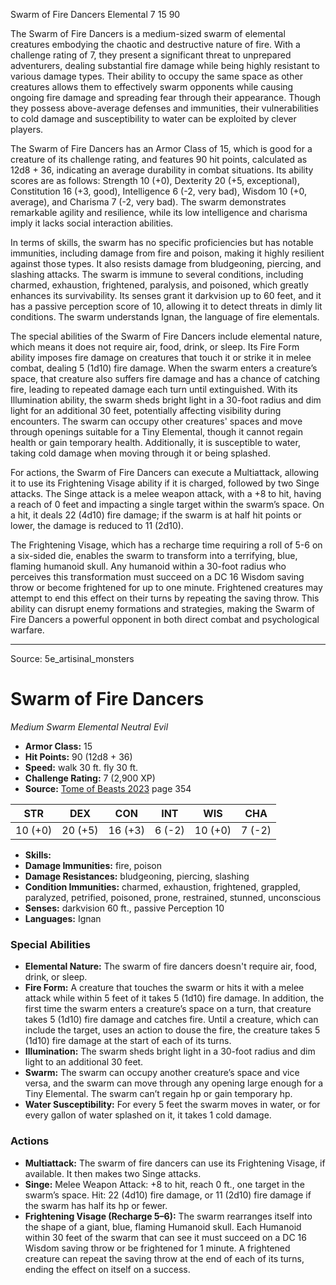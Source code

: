 <MonsterName/>Swarm of Fire Dancers</MonsterName>
<CreatureType/>Elemental</CreatureType>
<CR/>7</CR>
<AC/>15</AC>
<HP/>90</HP>
<summary>The Swarm of Fire Dancers is a medium-sized swarm of elemental creatures embodying the chaotic and destructive nature of fire. With a challenge rating of 7, they present a significant threat to unprepared adventurers, dealing substantial fire damage while being highly resistant to various damage types. Their ability to occupy the same space as other creatures allows them to effectively swarm opponents while causing ongoing fire damage and spreading fear through their appearance. Though they possess above-average defenses and immunities, their vulnerabilities to cold damage and susceptibility to water can be exploited by clever players.</summary>

<detail>

The Swarm of Fire Dancers has an Armor Class of 15, which is good for a creature of its challenge rating, and features 90 hit points, calculated as 12d8 + 36, indicating an average durability in combat situations. Its ability scores are as follows: Strength 10 (+0), Dexterity 20 (+5, exceptional), Constitution 16 (+3, good), Intelligence 6 (-2, very bad), Wisdom 10 (+0, average), and Charisma 7 (-2, very bad). The swarm demonstrates remarkable agility and resilience, while its low intelligence and charisma imply it lacks social interaction abilities.

In terms of skills, the swarm has no specific proficiencies but has notable immunities, including damage from fire and poison, making it highly resilient against those types. It also resists damage from bludgeoning, piercing, and slashing attacks. The swarm is immune to several conditions, including charmed, exhaustion, frightened, paralysis, and poisoned, which greatly enhances its survivability. Its senses grant it darkvision up to 60 feet, and it has a passive perception score of 10, allowing it to detect threats in dimly lit conditions. The swarm understands Ignan, the language of fire elementals.

The special abilities of the Swarm of Fire Dancers include elemental nature, which means it does not require air, food, drink, or sleep. Its Fire Form ability imposes fire damage on creatures that touch it or strike it in melee combat, dealing 5 (1d10) fire damage. When the swarm enters a creature’s space, that creature also suffers fire damage and has a chance of catching fire, leading to repeated damage each turn until extinguished. With its Illumination ability, the swarm sheds bright light in a 30-foot radius and dim light for an additional 30 feet, potentially affecting visibility during encounters. The swarm can occupy other creatures' spaces and move through openings suitable for a Tiny Elemental, though it cannot regain health or gain temporary health. Additionally, it is susceptible to water, taking cold damage when moving through it or being splashed.

For actions, the Swarm of Fire Dancers can execute a Multiattack, allowing it to use its Frightening Visage ability if it is charged, followed by two Singe attacks. The Singe attack is a melee weapon attack, with a +8 to hit, having a reach of 0 feet and impacting a single target within the swarm’s space. On a hit, it deals 22 (4d10) fire damage; if the swarm is at half hit points or lower, the damage is reduced to 11 (2d10).

The Frightening Visage, which has a recharge time requiring a roll of 5-6 on a six-sided die, enables the swarm to transform into a terrifying, blue, flaming humanoid skull. Any humanoid within a 30-foot radius who perceives this transformation must succeed on a DC 16 Wisdom saving throw or become frightened for up to one minute. Frightened creatures may attempt to end this effect on their turns by repeating the saving throw. This ability can disrupt enemy formations and strategies, making the Swarm of Fire Dancers a powerful opponent in both direct combat and psychological warfare.</detail>



---

Source: 5e_artisinal_monsters

# Swarm of Fire Dancers

*Medium* *Swarm* *Elemental* *Neutral Evil*

- **Armor Class:** 15
- **Hit Points:** 90 (12d8 + 36)
- **Speed:** walk 30 ft. fly 30 ft.
- **Challenge Rating:** 7 (2,900 XP)
- **Source:** [Tome of Beasts 2023](https://koboldpress.com/kpstore/product/tome-of-beasts-1-2023-edition/) page 354

| STR | DEX | CON | INT | WIS | CHA |
| --- | --- | --- | --- | --- | --- |
| 10 (+0) | 20 (+5) | 16 (+3) | 6 (-2) | 10 (+0) | 7 (-2) |

- **Skills:** 
- **Damage Immunities:** fire, poison
- **Damage Resistances:** bludgeoning, piercing, slashing
- **Condition Immunities:** charmed, exhaustion, frightened, grappled, paralyzed, petrified, poisoned, prone, restrained, stunned, unconscious
- **Senses:** darkvision 60 ft., passive Perception 10
- **Languages:** Ignan

### Special Abilities

- **Elemental Nature:** The swarm of fire dancers doesn't require air, food, drink, or sleep.
- **Fire Form:** A creature that touches the swarm or hits it with a melee attack while within 5 feet of it takes 5 (1d10) fire damage. In addition, the first time the swarm enters a creature’s space on a turn, that creature takes 5 (1d10) fire damage and catches fire. Until a creature, which can include the target, uses an action to douse the fire, the creature takes 5 (1d10) fire damage at the start of each of its turns.
- **Illumination:** The swarm sheds bright light in a 30-foot radius and dim light to an additional 30 feet.
- **Swarm:** The swarm can occupy another creature’s space and vice versa, and the swarm can move through any opening large enough for a Tiny Elemental. The swarm can’t regain hp or gain temporary hp.
- **Water Susceptibility:** For every 5 feet the swarm moves in water, or for every gallon of water splashed on it, it takes 1 cold damage.

### Actions

- **Multiattack:** The swarm of fire dancers can use its Frightening Visage, if available. It then makes two Singe attacks.
- **Singe:** Melee Weapon Attack: +8 to hit, reach 0 ft., one target in the swarm’s space. Hit: 22 (4d10) fire damage, or 11 (2d10) fire damage if the swarm has half its hp or fewer.
- **Frightening Visage (Recharge 5–6):** The swarm rearranges itself into the shape of a giant, blue, flaming Humanoid skull. Each Humanoid within 30 feet of the swarm that can see it must succeed on a DC 16 Wisdom saving throw or be frightened for 1 minute. A frightened creature can repeat the saving throw at the end of each of its turns, ending the effect on itself on a success.


